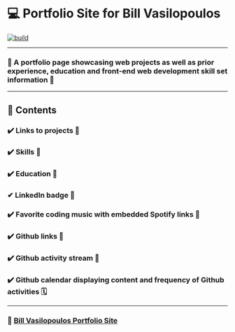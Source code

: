 # 💻 Portfolio Site for Bill Vasilopoulos

[![build](https://travis-ci.org/ikatyang/emoji-cheat-sheet.svg?branch=master)](https://travis-ci.org/ikatyang/emoji-cheat-sheet)

---

### 🌄 A portfolio page showcasing web projects as well as prior experience, education and front-end web development skill set information 🌄

---

## 🚀 Contents

### ✔️ Links to projects 🔗

### ✔️ Skills 🕺

### ✔️ Education 🏫

### ✔ LinkedIn badge 🎫

### ✔️ Favorite coding music with embedded Spotify links 🎵

### ✔️ Github links 🔗

### ✔️ Github activity stream 🏃

### ✔️ Github calendar displaying content and frequency of Github activities 🗓
---

### 🔗 [Bill Vasilopoulos Portfolio Site](http://billvas.com/)

